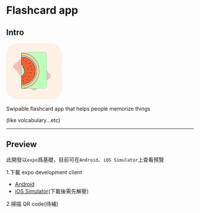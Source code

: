 # Flashcard app

## Intro

<img src="assets/icon.png" width="150" height="150" style="border-radius:30px !important">

Swipable flashcard app that helps people memorize things

(like volcabulary...etc)

---

## Preview

此開發以`expo`爲基礎，目前可在`Android`、`iOS Simulator`上查看預覽

1.下載 expo development client

- [Android](https://expo.dev/artifacts/eas/iFnoxUCGbkuUHMtqGdhyjb.apk)
- [iOS Simulator](https://expo.dev/artifacts/eas/2CxcEvr5LGDa8XNHJDh98j.tar.gz)(下載後需先解壓)

2.掃描 QR code(待補)
